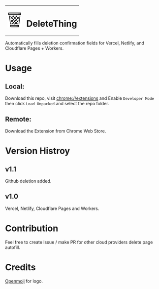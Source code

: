 <table>
  <tbody>
    <tr>
      <td><img src="./icons/icon48.png" alt="Icon 48" /></td>
      <td><h1>DeleteThing</h1></td>
    </tr>
  </tbody>
</table>

Automatically fills deletion confirmation fields for Vercel, Netlify, and Cloudflare Pages + Workers.

# Usage
## Local: 
Download this repo, visit [chrome://extensions](chrome://extensions) and Enable `Developer Mode` then click `Load Unpacked` and select the repo folder. 
## Remote: 
Download the Extension from Chrome Web Store. 

# Version Histroy
## v1.1 
Github deletion added. 
## v1.0 
Vercel, Netlify, Cloudflare Pages and Workers. 

# Contribution
Feel free to create Issue / make PR for other cloud providers delete page autofill.

# Credits
[Openmoji](https://github.com/hfg-gmuend/openmoji)
 for logo. 

